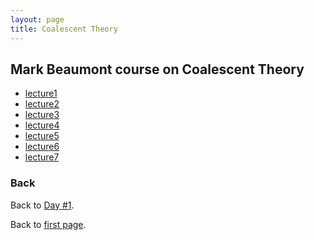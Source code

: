 ```yaml
---
layout: page
title: Coalescent Theory
---
```


## Mark Beaumont course on Coalescent Theory
* [lecture1](../../assets/coal_course/lecture1.pdf)
* [lecture2](../../assets/coal_course/lecture2.pdf)
* [lecture3](../../assets/coal_course/lecture3.pdf)
* [lecture4](../../assets/coal_course/lecture4.pdf)
* [lecture5](../../assets/coal_course/lecture5.pdf)
* [lecture6](../../assets/coal_course/lecture6.pdf)
* [lecture7](../../assets/coal_course/lecture7.pdf)

### Back

Back to [Day #1](./Day1_coalescent.md).

Back to [first page](../index.md).
